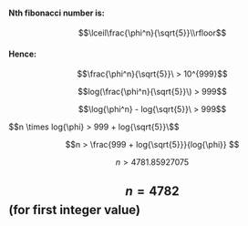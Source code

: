 
#### Nth fibonacci number is:

$$\lceil\frac{\phi^n}{\sqrt{5}}\\rfloor$$

#### Hence:

$$\frac{\phi^n}{\sqrt{5}}\ > 10^{999}$$

$$log(\frac{\phi^n}{\sqrt{5}}\) > 999$$

$$\log{\phi^n} - log{\sqrt{5}}\ > 999$$

$$n \times log{\phi} > 999 + log{\sqrt{5}}\$$

$$n > \frac{999 + log{\sqrt{5}}}{log{\phi}} $$

$$n > 4781.85927075$$

## $$n = 4782$$ (for first integer value)


